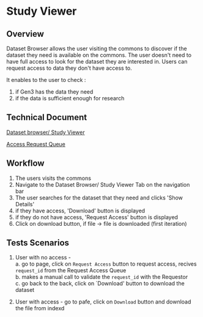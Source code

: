 # Study Viewer

## Overview
Dataset Browser allows the user visiting the commons to discover if the dataset they need is available on the commons. The user doesn't need to have full access to look for the dataset they are interested in. Users can request access to data they don't have access to.

It enables to the user to check :
1. if Gen3 has the data they need
2. if the data is sufficient enough for research 

## Technical Document
[Dataset browser/ Study Viewer](https://docs.google.com/document/d/1BLbLX4GEViJfcWFNDNN723KmC2XMHH-SWFMM_cPg6wk/)

[Access Request Queue](https://docs.google.com/document/d/1h5ZLYXb_wi2a2H3sfXrRcY41KQ0SjQF3DBtdpt2oLxE/)

## Workflow

1. The users visits the commons 
2. Navigate to the Dataset Browser/ Study Viewer Tab on the navigation bar
3. The user searches for the dataset that they need and clicks 'Show Details'
4. if they have access, 'Download' button is displayed
5. if they do not have access, 'Request Access' button is displayed
6. Click on download button, if file -> file is downloaded (first iteration)

## Tests Scenarios

1. User with no access - <br>
a. go to page, click on `Request Access` button to request access, recives `request_id` from the Request Access Queue <br>
b. makes a manual call to validate the `request_id` with the Requestor <br>
c. go back to the back, click on `Download' button to download the dataset <br>

2. User with access - go to pafe, click on `Download` button and download the file from indexd
 
